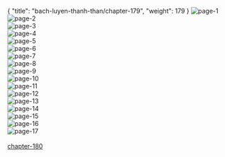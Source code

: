 { "title": "bach-luyen-thanh-than/chapter-179", "weight": 179 }
<img src="bach-luyen-thanh-than_0179_01-0e71a90bff1257945fb328cc386f6753.webp" alt="page-1" origin="http://1.bp.blogspot.com/-nd_uqBxWasE/WuBZrUMn2PI/AAAAAAAAB3Y/LhxdlgI2u6gGCgFzhm-GRfuWTOH6g7dBQCLcBGAs/s1600/1.jpg?imgmax=0"><br/>
<img src="bach-luyen-thanh-than_0179_02-b96d7215b315846a570776e04456e28f.webp" alt="page-2" origin="http://1.bp.blogspot.com/-4RYHgyI-DSU/WuBZufmUd8I/AAAAAAAAB4A/U-iHh1ibeMEIEftXBTrg2-U3ivw92Im5ACLcBGAs/s1600/2.jpg?imgmax=0"><br/>
<img src="bach-luyen-thanh-than_0179_03-c62b09c90bced8a1bf9b95b45c999620.webp" alt="page-3" origin="http://1.bp.blogspot.com/-rrOpMJXZOvE/WuBZumRra3I/AAAAAAAAB4E/9qZRYmPWel0SIrKliE4rUmCInsc2EV62QCLcBGAs/s1600/3.jpg?imgmax=0"><br/>
<img src="bach-luyen-thanh-than_0179_04-cbcce525021f59d580a005ae18943687.webp" alt="page-4" origin="http://1.bp.blogspot.com/-fET2HQp9S7U/WuBZvAKHHzI/AAAAAAAAB4I/W2eY87-Fapg9H6_O5RefCyxVCTCZ7INEwCLcBGAs/s1600/4.jpg?imgmax=0"><br/>
<img src="bach-luyen-thanh-than_0179_05-59e0d7592e280ae75604c302ccbbc10b.webp" alt="page-5" origin="http://1.bp.blogspot.com/-yzMd2QJGvpw/WuBZwOy48FI/AAAAAAAAB4M/VTeHozsA804ctyMKk289QupRrblwwjRzACLcBGAs/s1600/5.jpg?imgmax=0"><br/>
<img src="bach-luyen-thanh-than_0179_06-4b6c63c06995413073c13983fee5977f.webp" alt="page-6" origin="http://1.bp.blogspot.com/-WvwropGpFIU/WuBZwh5GDiI/AAAAAAAAB4U/dcElWvb33aQYjgeLDEosPjA0rdYU9O2ngCLcBGAs/s1600/6.jpg?imgmax=0"><br/>
<img src="bach-luyen-thanh-than_0179_07-148e0e7703e31c76cadb42125887ab2b.webp" alt="page-7" origin="http://1.bp.blogspot.com/-22dZ1Yp3nQQ/WuBZw3pn-1I/AAAAAAAAB4Y/VGzq8yUP6gIKRgHS6IgfNJenK6sqaYz8QCLcBGAs/s1600/7.jpg?imgmax=0"><br/>
<img src="bach-luyen-thanh-than_0179_08-a19590abf5e72b10ad7231b7b91d5cda.webp" alt="page-8" origin="http://1.bp.blogspot.com/-Ptv42KkRJdw/WuBZxGOKRFI/AAAAAAAAB4c/pQsdFbSMGDEHA-q81zx9dhyveEqFozHsgCLcBGAs/s1600/8.jpg?imgmax=0"><br/>
<img src="bach-luyen-thanh-than_0179_09-08f51d9be86ac5600723a1d83b2b428d.webp" alt="page-9" origin="http://1.bp.blogspot.com/-tCyCFi81jvE/WuBZx8OIdzI/AAAAAAAAB4g/OB1bqvEfeiwDP7bHv9ZWf5QFXRwjKHxLgCLcBGAs/s1600/9.jpg?imgmax=0"><br/>
<img src="bach-luyen-thanh-than_0179_10-d3c93234b253576ff530d526b8e621a2.webp" alt="page-10" origin="http://1.bp.blogspot.com/-lpi5TbnUfX0/WuBZrVirPYI/AAAAAAAAB3U/chsKim2uNiAmVAx5vUQdh4wF2bMF6hF5gCLcBGAs/s1600/10.jpg?imgmax=0"><br/>
<img src="bach-luyen-thanh-than_0179_11-1fe908f4490b334c4e7ea2651506e077.webp" alt="page-11" origin="http://1.bp.blogspot.com/-Dovi_C07tcA/WuBZrTc-K0I/AAAAAAAAB3Q/boR8J3Nu6mI_FKHGlwXmixMmbAUzHtO5ACLcBGAs/s1600/11.jpg?imgmax=0"><br/>
<img src="bach-luyen-thanh-than_0179_12-8b761c3cd2ae736f26435d0666567bba.webp" alt="page-12" origin="http://1.bp.blogspot.com/-c0-_WyUxTLA/WuBZsZsGO5I/AAAAAAAAB3c/r98QMcd1F-giFXPVgLTbU00Lxn1Av4RpACLcBGAs/s1600/12.jpg?imgmax=0"><br/>
<img src="bach-luyen-thanh-than_0179_13-81a8d0b38d5268d61855851fc308acd2.webp" alt="page-13" origin="http://1.bp.blogspot.com/-B1FuJETSwIY/WuBZseKnBaI/AAAAAAAAB3g/H3HTROwGtuQ7iuz6B7OFwph1s_ijKEzmwCLcBGAs/s1600/13.jpg?imgmax=0"><br/>
<img src="bach-luyen-thanh-than_0179_14-92b62c41f245a1f685c60a8b82d6e89a.webp" alt="page-14" origin="http://1.bp.blogspot.com/-MqoLEUrMCTM/WuBZsmUGrEI/AAAAAAAAB3k/IdsaJrZWjyAe_hWRqZ39E8tIkNYtUrnlwCLcBGAs/s1600/14.jpg?imgmax=0"><br/>
<img src="bach-luyen-thanh-than_0179_15-a6504c46b7f1d43e940c8b4f679a16e8.webp" alt="page-15" origin="http://1.bp.blogspot.com/-iJ3yPhWhOXE/WuBZtQgasaI/AAAAAAAAB3s/-MJ3EfpX7VUbM3kfSSFT8ejuph1QrDMIwCLcBGAs/s1600/15.jpg?imgmax=0"><br/>
<img src="bach-luyen-thanh-than_0179_16-8bbe2a5f9753c4eeef175ff346705dfd.webp" alt="page-16" origin="http://1.bp.blogspot.com/-bKYIgguhF1M/WuBZtpsj9AI/AAAAAAAAB3w/0F1pBvfGYA06pf6Jth3Z8FN6dXoX0-2lgCLcBGAs/s1600/16.jpg?imgmax=0"><br/>
<img src="bach-luyen-thanh-than_0179_17-a36798ad16b58619f7f5debefd761b01.webp" alt="page-17" origin="http://1.bp.blogspot.com/-AVeDyn_pA9Y/WuBZtrGLV1I/AAAAAAAAB30/kU4ZMmexGe45WQvamW2HFeNAT_UZP9fWwCLcBGAs/s1600/17.jpg?imgmax=0"><br/>
<br/><a class="nextchap" href="/bach-luyen-thanh-than/chapter-180">chapter-180</a>
